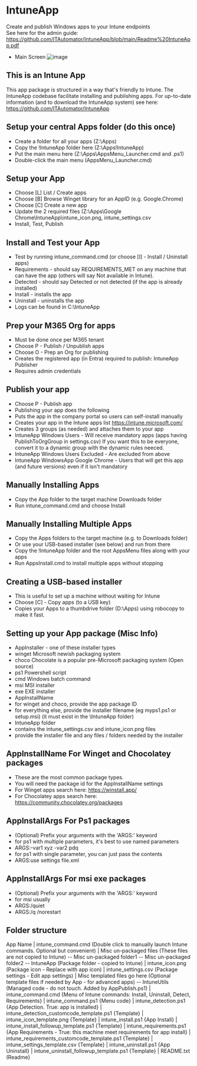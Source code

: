 # IntuneApp
Create and publish Windows apps to your Intune endpoints  
See here for the admin guide: https://github.com/ITAutomator/IntuneApp/blob/main/Readme%20IntuneApp.pdf 

- Main Screen
![image](https://github.com/user-attachments/assets/a5307e75-4a19-424a-8bfe-4f68f78d4d72)

This is an Intune App
-------------------------------
This app package is structured in a way that's friendly to Intune.
The IntuneApp codebase facilitate installing and publishing apps.
For up-to-date information (and to download the IntuneApp system) see here: https://github.com/ITAutomator/IntuneApp

Setup your central Apps folder (do this once)
-------------------------------
- Create a folder for all your apps                     (Z:\Apps)
- Copy the !IntuneApp folder here                       (Z:\Apps\!IntuneApp)
- Put the main menu here                                (Z:\Apps\AppsMenu_Launcher.cmd and .ps1) 
- Double-click the main menu (AppsMenu_Launcher.cmd)

Setup your App
-------------------------------
- Choose [L] List / Create apps
- Choose [B] Browse Winget library for an AppID (e.g. Google.Chrome)
- Choose [C] Create a new app
- Update the 2 required files (Z:\Apps\Google Chrome\IntuneApp\intune_icon.png, intune_settings.csv
- Install, Test, Publish
   
Install and Test your App
--------------------------------
- Test by running intune_command.cmd (or choose [I] - Install / Uninstall apps)
- Requirements - should say REQUIREMENTS_MET on any machine that can have the app (others will say Not available in Intune).
- Detected - should say Detected or not detected (if the app is already installed)
- Install - installs the app
- Uninstall - uninstalls the app
- Logs can be found in C:\IntuneApp

Prep your M365 Org for apps
--------------------------------
- Must be done once per M365 tenant
- Choose P - Publish / Unpublish apps
- Choose O - Prep an Org for publishing
- Creates the registered app (in Entra) required to publish: IntuneApp Publisher
-   Requires admin credentials

Publish your app
--------------------------------
- Choose P - Publish app
- Publishing your app does the following
-   Puts the app in the company portal so users can self-install manually
-   Creates your app in the Intune apps list https://intune.microsoft.com/
-   Creates 3 groups (as needed) and attaches them to your app
-   IntuneApp Windows Users - Will receive mandatory apps (apps having PublishToOrgGroup in settings.csv)  If you want this to be everyone, convert it to a dynamic group with the dynamic rules neeced.
-   IntuneApp Windows Users Excluded - Are excluded from above
-   IntuneApp WindowsApp Google Chrome - Users that will get this app (and future versions) even if it isn't mandatory

Manually Installing Apps
--------------------------------
- Copy the App folder to the target machine Downloads folder
- Run intune_command.cmd and choose Install

Manually Installing Multiple Apps
--------------------------------
- Copy the Apps folders to the target machine (e.g. to Downloads folder)
- Or use your USB-based installer (see below) and run from there
- Copy the !IntuneApp folder and the root AppsMenu files along with your apps
- Run AppsInstall.cmd to install multiple apps without stopping

Creating a USB-based installer
--------------------------------
- This is useful to set up a machine without waiting for Intune
- Choose [C] - Copy apps (to a USB key)
- Copies your Apps to a thumbdrive folder (D:\Apps) using robocopy to make it fast.

Setting up your App package (Misc Info)
-------------------------------
- AppInstaller - one of these installer types
-   winget   Microsoft newish packaging system
-   choco    Chocolate is a popular pre-Microsoft packaging system (Open source)
-   ps1      Powershell script
-   cmd      Windows batch command
-   msi      MSI installer
-   exe      EXE installer
- AppInstallName
-   for winget and choco, provide the app package ID
-   for everything else, provide the installer filename (eg myps1.ps1 or setup.msi) (it must exist in the \IntuneApp folder)
- IntuneApp folder
-   contains the intune_settings.csv and intune_icon.png files
-   provide the installer file and any files / folders needed by the installer

AppInstallName For Winget and Chocolatey packages
-------------------------------
- These are the most common package types.
- You will need the package id for the AppInstallName settings
- For Winget apps search here: https://winstall.app/
- For Chocolatey apps search here: https://community.chocolatey.org/packages

AppInstallArgs For Ps1 packages
-------------------------------
- (Optional) Prefix your arguments with the 'ARGS:' keyword
- for ps1 with multiple parameters, it's best to use named parameters
- ARGS:-var1 xyz -var2 pdq
- for ps1 with single parameter, you can just pass the contents
- ARGS:use settings file.xml

AppInstallArgs For msi exe packages
-------------------------------
- (Optional) Prefix your arguments with the 'ARGS:' keyword
- for msi usually 
- ARGS:/quiet
- ARGS:/q /norestart

Folder structure
---------------------
App Name
| intune_command.cmd                                   (Double click to manually launch Intune commands. Optional but convenient)
| Misc un-packaged files                               (These files are not copied to Intune)
\-- Misc un-packaged folder1
\-- Misc un-packaged folder2
\-- IntuneApp                                          (Package folder - copied to Intune)
    | intune_icon.png                                  (Package icon - Replace with app icon)
    | intune_settings.csv                              (Package settings - Edit app settings)
	| Misc templated files go here                     (Optional template files if needed by App - for advanced apps)
    \-- IntuneUtils                                    (Managed code - do not touch. Added by AppPublish.ps1)
        | intune_command.cmd                           {Menu of Intune commands: Install, Uninstall, Detect, Requirements}
        | intune_command.ps1                           {Menu code}
        | intune_detection.ps1                         {App Detection. True: app is installed}
        | intune_detection_customcode_template.ps1     {Template}
        | intune_icon_template.png                     {Template}
        | intune_install.ps1                           {App Install}
        | intune_install_followup_template.ps1         {Template}
        | intune_requirements.ps1                      {App Requirements - True: this machine meet requirements for app install}
        | intune_requirements_customcode_template.ps1  {Template}
        | intune_settings_template.csv                 {Template}
        | intune_uninstall.ps1                         {App Uninstall}
        | intune_uninstall_followup_template.ps1       {Template}
        | README.txt                                   (Readme}
